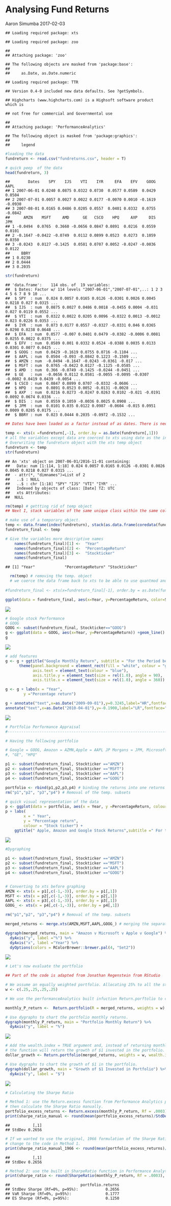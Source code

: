 Analysing Fund Returns
================
Aaron Simumba
2017-02-03

    ## Loading required package: xts

    ## Loading required package: zoo

    ## 
    ## Attaching package: 'zoo'

    ## The following objects are masked from 'package:base':
    ## 
    ##     as.Date, as.Date.numeric

    ## Loading required package: TTR

    ## Version 0.4-0 included new data defaults. See ?getSymbols.

    ## Highcharts (www.highcharts.com) is a Highsoft software product which is

    ## not free for commercial and Governmental use

    ## 
    ## Attaching package: 'PerformanceAnalytics'

    ## The following object is masked from 'package:graphics':
    ## 
    ##     legend

``` r
#loading the data
fundreturn <- read.csv("fundreturns.csv", header = T)

# quick peep  of the data
head(fundreturn, 3)
```

    ##        Dates    SPY    IJS    VTI    IYR     EFA    EFV    GOOG    AAPL
    ## 1 2007-06-01 0.0240 0.0875 0.0322 0.0730  0.0577 0.0589  0.0429  0.0504
    ## 2 2007-07-01 0.0057 0.0027 0.0022 0.0177 -0.0070 0.0010 -0.1619 -0.0930
    ## 3 2007-08-01 0.0165 0.0486 0.0205 0.0557  0.0401 0.0332  0.0755 -0.0842
    ##      AMZN    MSFT     AMD      GE   CSCO    HPQ     AXP     DIS    JPM
    ## 1 -0.0494  0.0765  0.3660 -0.0656 0.0847 0.0891  0.0216  0.0559 0.0101
    ## 2 -0.1647 -0.0422 -0.0749  0.0112 0.0899 0.0523  0.0273  0.1059 0.0350
    ## 3 -0.0243  0.0127 -0.1425  0.0581 0.0707 0.0052 -0.0247 -0.0036 0.0122
    ##     BBRY
    ## 1 0.0230
    ## 2 0.0444
    ## 3 0.2035

``` r
str(fundreturn)
```

    ## 'data.frame':    114 obs. of  19 variables:
    ##  $ Dates: Factor w/ 114 levels "2007-06-01","2007-07-01",..: 1 2 3 4 5 6 7 8 9 10 ...
    ##  $ SPY  : num  0.024 0.0057 0.0165 0.0126 -0.0301 0.0026 0.0045 0.0218 0.027 0.0315 ...
    ##  $ IJS  : num  0.0875 0.0027 0.0486 0.0018 -0.0455 0.0004 -0.031 0.027 0.0119 0.0552 ...
    ##  $ VTI  : num  0.0322 0.0022 0.0205 0.0096 -0.0322 0.0013 -0.0012 0.023 0.0226 0.0353 ...
    ##  $ IYR  : num  0.073 0.0177 0.0557 -0.0327 -0.0331 0.046 0.0365 0.0298 0.0238 0.0648 ...
    ##  $ EFA  : num  0.0577 -0.007 0.0401 0.0479 -0.0382 -0.0006 0.0081 0.0255 0.0022 0.0375 ...
    ##  $ EFV  : num  0.0589 0.001 0.0332 0.0524 -0.0388 0.0035 0.0133 0.0301 0.0077 0.0425 ...
    ##  $ GOOG : num  0.0429 -0.1619 0.0755 0.0716 -0.1104 ...
    ##  $ AAPL : num  0.0504 -0.093 -0.0842 0.1223 -0.1509 ...
    ##  $ AMZN : num  -0.0494 -0.1647 -0.0243 -0.0361 -0.017 ...
    ##  $ MSFT : num  0.0765 -0.0422 0.0127 -0.1125 -0.0585 ...
    ##  $ AMD  : num  0.366 -0.0749 -0.1425 -0.0244 -0.0451 ...
    ##  $ GE   : num  -0.0656 0.0112 0.0581 -0.0055 -0.0095 -0.0307 -0.0082 0.0419 0.0439 -0.0054 ...
    ##  $ CSCO : num  0.0847 0.0899 0.0707 -0.0332 -0.0606 ...
    ##  $ HPQ  : num  0.0891 0.0523 0.0052 -0.0131 -0.0028 ...
    ##  $ AXP  : num  0.0216 0.0273 -0.0247 0.0263 0.0102 -0.021 -0.0191 0.0092 0.0674 0.0336 ...
    ##  $ DIS  : num  0.0559 0.1059 -0.0036 0.0025 0.0908 ...
    ##  $ JPM  : num  0.0101 0.035 0.0122 0.0987 -0.0604 -0.015 0.0951 0.0009 0.0285 0.0175 ...
    ##  $ BBRY : num  0.023 0.0444 0.2035 -0.0972 -0.1532 ...

``` r
## Dates have been loaded as a factor instead of as dates. There is need to convert this variable to the date class and covert the rest of the variables to xts(Extensible Time Series)

temp <- xts(x =fundreturn[,-1], order.by = as.Date(fundreturn[,1])) 
# all the variables except data are coerced to xts using date as the index.
# Overwriting the fundreturn object with the xts temp object
fundreturn <- temp
str(fundreturn)
```

    ## An 'xts' object on 2007-06-01/2016-11-01 containing:
    ##   Data: num [1:114, 1:18] 0.024 0.0057 0.0165 0.0126 -0.0301 0.0026 0.0045 0.0218 0.027 0.0315 ...
    ##  - attr(*, "dimnames")=List of 2
    ##   ..$ : NULL
    ##   ..$ : chr [1:18] "SPY" "IJS" "VTI" "IYR" ...
    ##   Indexed by objects of class: [Date] TZ: UTC
    ##   xts Attributes:  
    ##  NULL

``` r
rm(temp) # gettting rid of temp object
## Next I, stack variables of the same unique class within the same column. That is the returns of all the stocks in one column and the tickers in another column, indexed by the date variable.

# make use of a temporary object.
temp <- data.frame(index(fundreturn), stack(as.data.frame(coredata(fundreturn))))
fundreturn_final <- temp
```

``` r
# Give the variables more descriptive names 
    names(fundreturn_final)[1] <-  "Year"
    names(fundreturn_final)[2] <-  "PercentageReturn"
    names(fundreturn_final)[3] <-  "Stockticker"
    names(fundreturn_final)
```

    ## [1] "Year"             "PercentageReturn" "Stockticker"

``` r
  rm(temp) # removing the temp. object
  # we coerce the data frame back to xts to be able to use quantmod and highcharter
  
#fundreturn_final <- xts(x=fundreturn_final[-1], order.by = as.Date(fundreturn_final[,1]))
```

``` r
ggplot(data = fundreturn_final, aes(x=Year, y=PercentageReturn, color=Stockticker)) +geom_line()
```

![](fund_returns_files/figure-markdown_github/unnamed-chunk-4-1.png)

``` r
# Google stock Performance
# GOOG
GOOG <- subset(fundreturn_final, Stockticker=="GOOG")
g <- ggplot(data = GOOG, aes(x=Year, y=PercentageReturn)) +geom_line()
g
```

![](fund_returns_files/figure-markdown_github/unnamed-chunk-5-1.png)

``` r
# add features
g <- g + ggtitle("Google Monthly Return", subtitle = "For the Period between June 2007 - Nov. 2016") + 
      theme(panel.background = element_rect(fill = "white", colour = "grey50"),
            axis.text = element_text(colour = "blue"),
            axis.title.y = element_text(size = rel(1.0), angle = 90),
            axis.title.x = element_text(size = rel(1.0), angle = 360))

g <- g + labs(x = "Year",
        y ="Percentage return") 

g + annotate("text",x=as.Date("2009-09-01"),y=0.3245,label="HR",fontface="bold",size=3, colour = "forestgreen") +
annotate("text",x=as.Date("2010-04-01"),y=-0.1900,label="LR",fontface="bold",size=3,colour ="red") 
```

![](fund_returns_files/figure-markdown_github/unnamed-chunk-5-2.png)

``` r
# Portfolio Performance Appraisal
#-------------------------------------------------------------------------------

# Having the following portfolio

# Google = GOOG, Amazon = AZMN,Apple = AAPL JP Morgans = JPM, Microsoft = MSFT, General Electric = GE, and Hewlett Packard = HPQ
#, "GE", "HPQ"

p1 <- subset(fundreturn_final, Stockticker =="AMZN")
p2 <- subset(fundreturn_final, Stockticker =="MSFT")
p3 <- subset(fundreturn_final, Stockticker =="AAPL")
p4 <- subset(fundreturn_final, Stockticker =="GOOG")

portfolio <- rbind(p1,p2,p3,p4) # binding the returns into one returns variable
rm("p1","p2", "p3","p4") # Removal of the temp. subsets 
 
# quick visual representation of the data
p <- ggplot(data = portfolio, aes(x = Year, y =PercentageReturn, colour = Stockticker))+geom_line()
p + labs(
        x = " Year",
        y = "Percentage return",
        colour = "Stock ticker") +
    ggtitle(" Apple, Amazon and Google Stock Returns",subtitle =" For the period June 2007 - Nov. 2016")
```

![](fund_returns_files/figure-markdown_github/unnamed-chunk-6-1.png)

``` r
#Dygraphing

p1 <- subset(fundreturn_final, Stockticker =="AMZN")
p2 <- subset(fundreturn_final, Stockticker =="MSFT")
p3 <- subset(fundreturn_final, Stockticker =="AAPL")
p4 <- subset(fundreturn_final, Stockticker =="GOOG")


# Converting to xts before graphing
AMZN <- xts(x = p1[,c(-1,-3)], order.by = p1[,1])
MSFT <- xts(x = p2[,c(-1,-3)], order.by = p2[,1])
AAPL <- xts(x = p3[,c(-1,-3)], order.by = p3[,1])
GOOG_ <- xts(x = p4[,c(-1,-3)], order.by = p4[,1])

rm("p1","p2", "p3","p4") # Removal of the temp. subsets 
```

``` r
merged_returns <- merge.xts(AMZN,MSFT,AAPL,GOOG_) # merging the separate share returns into one xts object.

dygraph(merged_returns, main = "Amazon v Microsoft v Apple v Google") %>% # Using pipes to connect the codes
  dyAxis("y", label ="%") %>%
  dyAxis("x", label ="Year") %>%
  dyOptions(colors = RColorBrewer::brewer.pal(4, "Set2")) 
```

![](fund_returns_files/figure-markdown_github/unnamed-chunk-8-1.png)

``` r
# Let's now evaluate the portfolio

## Part of the code is adapted from Jonathan Regenstein from RStudio

# We assume an equally weighted portfolio. Allocating 25% to all the stocks in our portfolio
w <- c(.25,.25,.25,.25)

# We use the performanceAnalytics built infuction Return.porftolio to calculate portfolio monthly returns

monthly_P_return <-  Return.portfolio(R = merged_returns, weights = w)

# Use dygraphs to chart the portfolio monthly returns.
dygraph(monthly_P_return, main = "Portfolio Monthly Return") %>% 
  dyAxis("y", label = "%")
```

![](fund_returns_files/figure-markdown_github/unnamed-chunk-9-1.png)

``` r
# Add the wealth.index = TRUE argument and, instead of returning monthly returns,
# the function will return the growth of $1 invested in the portfolio.
dollar_growth <- Return.portfolio(merged_returns, weights = w, wealth.index = TRUE)

# Use dygraphs to chart the growth of $1 in the portfolio.
dygraph(dollar_growth, main = "Growth of $1 Invested in Portfolio") %>% 
  dyAxis("y", label = "$")
```

![](fund_returns_files/figure-markdown_github/unnamed-chunk-10-1.png)

``` r
# Calculating the Sharpe Ratio

# Method 1: use the Return.excess function from Performance Analytics package, 
# then calculate the Sharpe Ratio manually.
portfolio_excess_returns <- Return.excess(monthly_P_return, Rf = .0003)
print(sharpe_ratio_manual <- round(mean(portfolio_excess_returns)/StdDev(portfolio_excess_returns), 4))
```

    ##          [,1]
    ## StdDev 0.2656

``` r
# If we wanted to use the original, 1966 formulation of the Sharpe Ratio, there is one small 
# change to the code in Method 1.
print(sharpe_ratio_manual_1966 <- round(mean(portfolio_excess_returns)/StdDev(monthly_P_return), 4))
```

    ##          [,1]
    ## StdDev 0.2656

``` r
# Method 2: use the built in SharpeRatio function in Performance Analytics package.
print(sharpe_ratio <- round(SharpeRatio(monthly_P_return, Rf = .0003), 4))
```

    ##                               portfolio.returns
    ## StdDev Sharpe (Rf=0%, p=95%):            0.2656
    ## VaR Sharpe (Rf=0%, p=95%):               0.1777
    ## ES Sharpe (Rf=0%, p=95%):                0.1250
